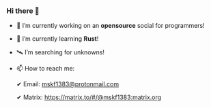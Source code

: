 ### Hi there 👋

- 🔭 I’m currently working on an **opensource** social for programmers!
- 🌱 I’m currently learning **Rust**!
- 🛰 I’m searching for unknowns!
- 📫 How to reach me:

     ✔ Email: mskf1383@protonmail.com

     ✔ Matrix: https://matrix.to/#/@mskf1383:matrix.org

